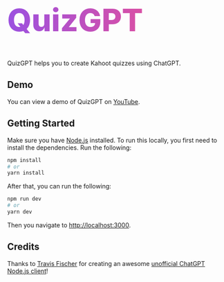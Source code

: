
# QuizGPT

QuizGPT helps you to create Kahoot quizzes using ChatGPT.

## Demo

You can view a demo of QuizGPT on [YouTube](https://youtu.be/9dmxrIVP4Fs).

## Getting Started

Make sure you have [Node.js](https://nodejs.org) installed. To run this locally, you first need to install the dependencies. Run the following:

```bash
npm install
# or
yarn install
```

After that, you can run the following:

```bash
npm run dev
# or
yarn dev
```

Then you navigate to [http://localhost:3000](http://localhost:3000).

## Credits

Thanks to [Travis Fischer](transitive-bullshit) for creating an awesome [unofficial ChatGPT Node.js client](https://www.npmjs.com/package/chatgpt)!

<style>
h1 {
font-weight: 800;
color: transparent;
font-size: 4.5rem;
-webkit-background-clip: text;
-webkit-text-fill-color: transparent;
background-image: linear-gradient(to right, #9b51e0, #ff4f81);
}
</style>